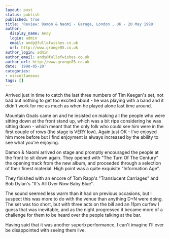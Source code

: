 ```yaml
---
layout: post
status: publish
published: true
title: 'Review: Damon & Naomi - Garage, London , UK - 20 May 1998'
author:
  display_name: Andy
  login: admin
  email: andy@fullofwishes.co.uk
  url: http://www.grange85.co.uk
author_login: admin
author_email: andy@fullofwishes.co.uk
author_url: http://www.grange85.co.uk
date: '1998-05-20'
categories:
- miscellaneous
tags: []
---
```

Arrived just in time to catch the last three numbers of Tim Keegan's set, not
bad but nothing to get too excited about - he was playing with a band and it
didn't work for me as much as when he played alone last time around.

Mountain Goats came on and he insisted on making all the people who were
sitting down at the front stand up, which was a bit ripe considering he was
sitting down - which meant that the only folk who could see him were in the
first couple of rows (the stage is VERY low). Again just OK - I've enjoyed him
more before but I find enjoyment is always increased by the ability to see
what you're enjoying.

Damon & Naomi arrived on stage and promptly encouraged the people at the front
to sit down again. They opened with "The Turn Of The Century" the opening
track from the new album, and proceeded through a selection of their finest
material. High point was a quite exquisite "Information Age".

They finished with an encore of Tom Rapp's "Translucent Carriages" and Bob
Dylan's "It's All Over Now Baby Blue".

The sound seemed less warm than it had on previous occasions, but I suspect
this was more to do with the venue than anything D+N were doing. The set was
too short, but with three acts on the bill and an 11pm curfew I guess that was
inevitable, and as the night progressed it became more of a challenge for them
to be heard over the people talking at the bar.

Having said that it was another superb performance, I can't imagine I'll ever
be disappointed with seeing them live.


